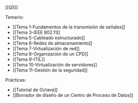 [[Q5]]

Temario:
+ [[Tema 1-Fundamentos de la transmisión de señales]]
+ [[Tema 3-IEEE 802.11]]
+ [[Tema 5-Cableado estructurado]]
+ [[Tema 6-Redes de almacenamiento]]
+ [[Tema 7-Virtualización de red]]
+ [[Tema 8-Organización de un CPD]]
+ [[Tema 9-ITIL]]
+ [[Tema 10-Virtualización de servidores]]
+ [[Tema 11-Gestión de la seguridad]]

Prácticas:
+ [[Tutorial de Octave]]
+ [[Borrador de diseño de un Centro de Proceso de Datos]]
